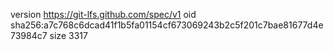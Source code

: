 version https://git-lfs.github.com/spec/v1
oid sha256:a7c768c6dcad41f1b5fa01154cf673069243b2c5f201c7bae81677d4e73984c7
size 3317
